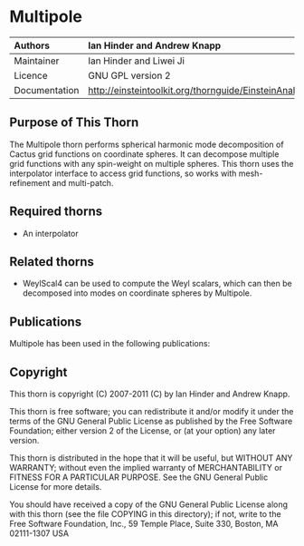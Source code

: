 
# Multipole

|Authors          |Ian Hinder and Andrew Knapp |
|:----------------|:---------------------------|
|Maintainer       |Ian Hinder and Liwei Ji
|Licence          |GNU GPL version 2
|Documentation    |http://einsteintoolkit.org/thornguide/EinsteinAnalysis/Multipole/documentation.html


## Purpose of This Thorn

The Multipole thorn performs spherical harmonic mode decomposition of
Cactus grid functions on coordinate spheres.  It can decompose
multiple grid functions with any spin-weight on multiple spheres.
This thorn uses the interpolator interface to access grid functions,
so works with mesh-refinement and multi-patch.

## Required thorns

* An interpolator

## Related thorns

* WeylScal4 can be used to compute the Weyl scalars, which can then be
  decomposed into modes on coordinate spheres by Multipole.

## Publications

Multipole has been used in the following publications:

## Copyright

This thorn is copyright (C) 2007-2011 (C) by Ian Hinder and Andrew
Knapp.

This thorn is free software; you can redistribute it and/or modify
it under the terms of the GNU General Public License as published by
the Free Software Foundation; either version 2 of the License, or
(at your option) any later version.

This thorn is distributed in the hope that it will be useful, but
WITHOUT ANY WARRANTY; without even the implied warranty of
MERCHANTABILITY or FITNESS FOR A PARTICULAR PURPOSE.  See the
GNU General Public License for more details.

You should have received a copy of the GNU General Public License
along with this thorn (see the file COPYING in this directory);
if not, write to the Free Software Foundation, Inc., 59 Temple
Place, Suite 330, Boston, MA  02111-1307  USA
